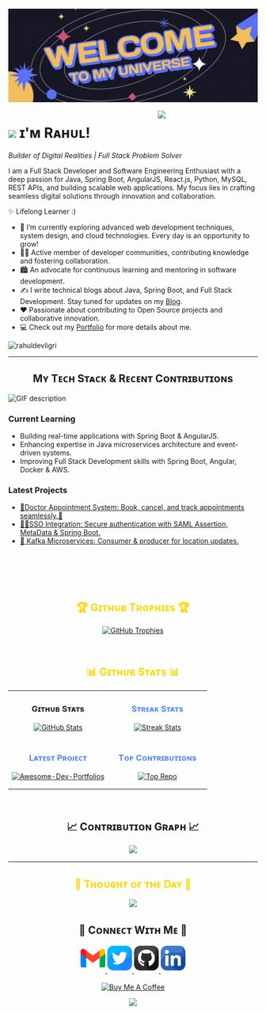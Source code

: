 <!--Banner-->
![rahuldevligri Banner Image](./banner.png)

<!--Night Owl image-->
<div>
  <img align="right" width="40%" src="https://owlbertsio-resized.s3.amazonaws.com/Popper.psd.full.png">
</div>

<!--Header Name-->
# <img src="https://emojis.slackmojis.com/emojis/images/1531849430/4246/blob-sunglasses.gif?1531849430" width="30"/> ɪ'ᴍ Rᴀʜᴜʟ! 
*Builder of Digital Realities | Full Stack Problem Solver*
<br /> 

<!--Start Intro-->               
<p align="left">I am a Full Stack Developer and Software Engineering Enthusiast with a deep passion for Java, Spring Boot, AngularJS, React.js, Python, MySQL, REST APIs, and building scalable web applications. My focus lies in crafting seamless digital solutions through innovation and collaboration.</p>

✨ Lifelong Learner :)
- 🌱 I’m currently exploring advanced web development techniques, system design, and cloud technologies. Every day is an opportunity to grow!
- 💁‍♂️ Active member of developer communities, contributing knowledge and fostering collaboration.
- 🏙 An advocate for continuous learning and mentoring in software development.
- ✍ I write technical blogs about Java, Spring Boot, and Full Stack Development. Stay tuned for updates on my [Blog](https://rahuldevligri.medium.com/).
- ❤ Passionate about contributing to Open Source projects and collaborative innovation.
- 💻 Check out my [Portfolio](https://rahuldevligri.github.io) for more details about me.
<!--End Intro-->


<!--Profile Count Badge-->
<p align="left">
  <img src="https://komarev.com/ghpvc/?username=rahuldevligri&label=Profile%20views&color=FFD700&style=for-the-badge&logo=star" alt="rahuldevligri" style="padding-right:20px;" />
</p>

---

<!--Languages and Tools Section-->       
<h2 align="center">Mʏ Tᴇᴄʜ Sᴛᴀᴄᴋ & Rᴇᴄᴇɴᴛ Cᴏɴᴛʀɪʙᴜᴛɪᴏɴs</h2> 
<picture>
  <source media="(prefers-color-scheme: dark)" srcset="./Skills_Animation_Dark.gif">
  <source media="(prefers-color-scheme: light)" srcset="./Skills_Animation_White.gif">
  <img align="left" alt="GIF description" src="./Skills_Animation_White.gif">
</picture>
<br />

<h3 align="left">Current Learning</h3>
<ul align="left">
  <li>Building real-time applications with Spring Boot &  AngularJS.</li>
  <li>Enhancing expertise in Java microservices architecture and event-driven systems.</li>
  <li>Improving Full Stack Development skills with Spring Boot, Angular, Docker & AWS.</li>
</ul>
  
<h3 align="left">Latest Projects</h3>
<ul align="left">
  <li><a href="https://www.linkedin.com/in/rahuldevligri/">🏥Doctor Appointment System: Book, cancel, and track appointments seamlessly.🔖</a></li>
  <li><a href="https://github.com/rahuldevligri/sso_implementation">🧙‍♂SSO Integration: Secure authentication with SAML Assertion, MetaData & Spring Boot.</a></li>
  <li><a href="https://github.com/rahuldevligri/Kafka-deliveryboy-location-producer">🚀 Kafka Microservices: Consumer & producer for location updates.</a></li>
</ul>
<br />
<br />
<br />
<br />

<!--Trophies Section-->   
<h2 align="center" style="color: #FFD700;">🏆 Gɪᴛʜᴜʙ Tʀᴏᴘʜɪᴇs 🏆</h2>
<p align="center">
  <a href="https://github.com/rahuldevligri">
    <img alt="GitHub Trophies" src="https://github-profile-trophy.vercel.app/?username=rahuldevligri&theme=onestar&no-frame=true&column=6&margin-w=20&margin-h=20">
  </a>
</p>
<br />

<!--Github stats Table--> 
<h2 align="center" style="color: #FFD700;">📊 Gɪᴛʜᴜʙ Sᴛᴀᴛs 📊</h2>
<table width="100%">
  <tr>
    <td width="50%">
      <h3 align="center"><strong>Gɪᴛʜᴜʙ Sᴛᴀᴛs</strong></h3>
      <p align="center">
        <a href="https://github.com/rahuldevligri">
          <img align="center" src="https://github-readme-stats.vercel.app/api?username=rahuldevligri&count_private=true&show_icons=true&theme=radical&bg_color=121330&title_color=FFD700&text_color=FFFFFF&rank_icon=github&hide=prs,issues,contribs&show=reviews,prs_merged,prs_merged_percentage" alt="GitHub Stats" />
        </a>
      </p>
    </td>
    <td width="50%">
      <h3 align="center" style="color: #4F86F7;"><strong>Sᴛʀᴇᴀᴋ Sᴛᴀᴛs</strong></h3>
      <p align="center">
        <a href="https://github.com/rahuldevligri">
          <img align="center" src="https://streak-stats.demolab.com?user=Kiran1689&theme=radical&background=121330&fire=FFD700&ring=FFD700&sideNums=ffffff&sideLabels=ffffff&dates=c56a90&currStreakNum=FFFFFF" alt="Streak Stats" />
        </a>
      </p>
    </td>
  </tr>
  <tr>
    <td width="50%">
      <h3 align="center" style="color: #4F86F7;"><strong>Lᴀᴛᴇsᴛ Pʀᴏᴊᴇᴄᴛ</strong></h3>
      <p align="center">
        <a href="https://github.com/rahuldevligri/sso_implementation">
          <img align="center" width="470" src="https://github-readme-stats.vercel.app/api/pin/?username=rahuldevligri&repo=sso_implementation&theme=radical&show_owner=true&bg_color=121330&title_color=FFD700&text_color=FFFFFF" alt="Awesome-Dev-Portfolios" />
        </a>
      </p>
    </td>
    <td width="50%">
      <h3 align="center" style="color: #4F86F7;"><strong>Tᴏᴘ Cᴏɴᴛʀɪʙᴜᴛɪᴏɴs</strong></h3>
      <p align="center">
        <a href="https://github.com/rahuldevligri">
          <img align="center" src="https://github-contributor-stats.vercel.app/api?username=rahuldevligri&limit=2&theme=radical&show_owner=true&combine_all_yearly_contributions=false&bg_color=121330&title_color=FFD700&text_color=FFFFFF" alt="Top Repo" />
        </a>
      </p>
    </td>
  </tr>
</table>
<br />

<!--Contribution Graph-->
<h2 align="center">📈 Cᴏɴᴛʀɪʙᴜᴛɪᴏɴ Gʀᴀᴘʜ 📈</h2>
<div align="center">
    <img src="https://github-readme-activity-graph.vercel.app/graph?username=rahuldevligri&bg_color=121330&&color=ffffff&line=c56a90&point=ffeb95&area=false&hide_border=false" border-radius="15">
</div>

---

<!--Dynamic Quote Card-->
<h2 align="center" style="color: #FFD700;">🌟 Tʜᴏᴜɢʜᴛ ᴏғ ᴛʜᴇ Dᴀʏ 🌟</h2>











































































































































































































<!--STARTS_HERE_QUOTE_CARD-->
<p align="center">
    <img src="https://readme-daily-quotes.vercel.app/api?author=Orison%20Swett%20Marden&quote=There%20is%20no%20medicine%20like%20hope%2C%20no%20incentive%20so%20great%2C%20and%20no%20tonic%20so%20powerful%20as%20expectation%20of%20something%20tomorrow.%20&theme=dark&bg_color=121330&author_color=FFD700&accent_color=c56a90">
</p>
<!--ENDS_HERE_QUOTE_CARD-->










































































































































































































<!--Contact Section--> 

<h2 align="center">🤝 Cᴏɴɴᴇᴄᴛ Wɪᴛʜ Mᴇ 🤝 </h2>
<div align="center">
  
<a href="mailto:rahuldevligri@gmail.com" target="_blank">
<img src="./gmail.png" width=50 height=50 alt="rahuldevligri@gmail.com" style="margin-bottom: 5px;" />
</a>

<a href="https://x.com/rahuldevligri" target="_blank">
<img src="./twitter.png" width=50 height=50 alt="Twitter" style="margin-bottom: 5px;" />
</a>

<a href="https://www.github.com/rahuldevligri" target="_blank">
<img src="./github.png" width=50 height=50 alt="GitHub" style="margin-bottom: 5px;" />
</a>

<a href="https://www.linkedin.com/in/rahuldevligri/" target="_blank">
<img src="./linkedin.png" width=50 height=50 alt="LinkedIn" style="margin-bottom: 5px;" />
</a>
</div>
<br/>

<!--Buy me a coffee-->
<div align="center">
<a href="buymeacoffee.com/rahuldevligri" target="_blank"><img src="https://cdn.buymeacoffee.com/buttons/v2/default-yellow.png" alt="Buy Me A Coffee" style="height: 40px !important;width: 200px !important;" ></a>
</div>


<!--Footer--> 
<p align="center">
  <img src="https://capsule-render.vercel.app/api?type=waving&color=gradient&height=65&section=footer"/>
</p>



